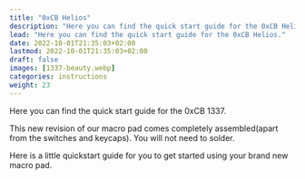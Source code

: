 ```yaml
---
title: "0xCB Helios"
description: "Here you can find the quick start guide for the 0xCB Helios."
lead: "Here you can find the quick start guide for the 0xCB Helios."
date: 2022-10-01T21:35:03+02:00
lastmod: 2022-10-01T21:35:03+02:00
draft: false
images: [1337-beauty.webp]
categories: instructions
weight: 23
---
```


Here you can find the quick start guide for the 0xCB 1337.

This new revision of our macro pad comes completely assembled(apart from the switches and keycaps). You will not need to solder.

Here is a little quickstart guide for you to get started using your brand new macro pad.